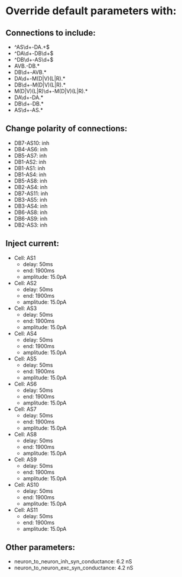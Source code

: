 # Override default parameters with:
## Connections to include:
- ^AS\d+-DA.+$
- ^DA\d+-DB\d+$
- ^DB\d+-AS\d+$
- AVB.-DB.*
- DB\d+-AVB.*
- DA\d+-M(D|V)(L|R).*
- DB\d+-M(D|V)(L|R).*
- M(D|V)(L|R)\d+-M(D|V)(L|R).*
- DA\d+-DA.*
- DB\d+-DB.*
- AS\d+-AS.*

## Change polarity of connections:
- DB7-AS10: inh
- DB4-AS6: inh
- DB5-AS7: inh
- DB1-AS2: inh
- DB1-AS1: inh
- DB1-AS4: inh
- DB5-AS8: inh
- DB2-AS4: inh
- DB7-AS11: inh
- DB3-AS5: inh
- DB3-AS4: inh
- DB6-AS8: inh
- DB6-AS9: inh
- DB2-AS3: inh

## Inject current:
- Cell: AS1
    - delay: 50ms
    - end: 1900ms
    - amplitude: 15.0pA
- Cell: AS2
    - delay: 50ms
    - end: 1900ms
    - amplitude: 15.0pA
- Cell: AS3
    - delay: 50ms
    - end: 1900ms
    - amplitude: 15.0pA
- Cell: AS4
    - delay: 50ms
    - end: 1900ms
    - amplitude: 15.0pA
- Cell: AS5
    - delay: 50ms
    - end: 1900ms
    - amplitude: 15.0pA
- Cell: AS6
    - delay: 50ms
    - end: 1900ms
    - amplitude: 15.0pA
- Cell: AS7
    - delay: 50ms
    - end: 1900ms
    - amplitude: 15.0pA
- Cell: AS8
    - delay: 50ms
    - end: 1900ms
    - amplitude: 15.0pA
- Cell: AS9
    - delay: 50ms
    - end: 1900ms
    - amplitude: 15.0pA
- Cell: AS10
    - delay: 50ms
    - end: 1900ms
    - amplitude: 15.0pA
- Cell: AS11
    - delay: 50ms
    - end: 1900ms
    - amplitude: 15.0pA

## Other parameters:
- neuron_to_neuron_inh_syn_conductance: 6.2 nS
- neuron_to_neuron_exc_syn_conductance: 4.2 nS

